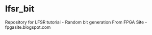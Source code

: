 # lfsr_bit
Repository for LFSR tutorial - Random bit generation
From FPGA Site - fpgasite.blogspot.com 
